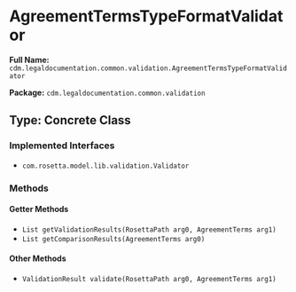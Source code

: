 # AgreementTermsTypeFormatValidator

**Full Name:** `cdm.legaldocumentation.common.validation.AgreementTermsTypeFormatValidator`

**Package:** `cdm.legaldocumentation.common.validation`

## Type: Concrete Class

### Implemented Interfaces

- `com.rosetta.model.lib.validation.Validator`

### Methods

#### Getter Methods

- `List getValidationResults(RosettaPath arg0, AgreementTerms arg1)`
- `List getComparisonResults(AgreementTerms arg0)`

#### Other Methods

- `ValidationResult validate(RosettaPath arg0, AgreementTerms arg1)`


